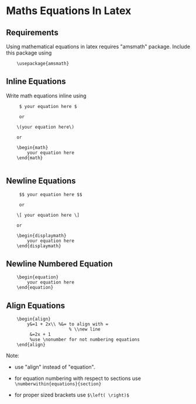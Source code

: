 Maths Equations In Latex
========================

## Requirements

Using mathematical equations in latex requires "amsmath" package. Include this
package using 

```
	\usepackage{amsmath}
```
## Inline Equations

Write math equations inline using

```
	 $ your equation here $

	 or

	\(your equation here\) 

	or

	\begin{math}
		your equation here
	\end{math}


```

## Newline Equations

```
	 $$ your equation here $$

	 or 
	
	\[ your equation here \]

	or

	\begin{displaymath}
		your equation here
	\end{displaymath}

```

## Newline Numbered Equation 

```
	\begin{equation}
		your equation here
	\end{equation}
```

## Align Equations

```
	\begin{align}
		y&=1 + 2x\\ %&= to align with =
						% \\new line
		 &=2x + 1
		 %use \nonumber for not numbering equations
	\end{align}
```	
Note:

- use "align" instead of "equation".

- for equation numbering with respect to sections use  `\numberwithin{equations}{section}`

- for proper sized brackets use `$\left( \right)$`
